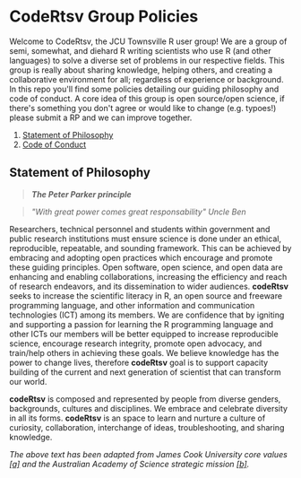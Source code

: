 # CodeRtsv Group Policies
Welcome to CodeRtsv, the JCU Townsville R user group! We are a group of semi, somewhat, and diehard R writing scientists who use R (and other languages) to solve a diverse set of problems in our respective fields. This group is really about sharing knowledge, helping others, and creating a collaborative environment for all; regardless of experience or background. In this repo you'll find some policies detailing our guiding philosophy and code of conduct. A core idea of this group is open source/open science, if there's something you don't agree or would like to change (e.g. typoes!) please submit a RP and we can improve together.

1. [Statement of Philosophy]()
2. [Code of Conduct]()



## Statement of Philosophy

> __*The Peter Parker principle*__

> *"With great power comes great responsability" Uncle Ben*

Researchers, technical personnel and students within government and public research institutions must ensure 
science is done under an ethical, reproducible, repeatable, and sounding framework. This can be achieved by
embracing and adopting open practices which encourage and promote these guiding principles. Open software, 
open science, and open data are enhancing and enabling collaborations, increasing the efficiency and reach
of research endeavors, and its dissemination to wider audiences. **codeRtsv** seeks to increase the 
scientific literacy in R, an open source and freeware programming language, and other information and 
communication technologies (ICT) among its members. We are confidence that by igniting and supporting a 
passion for learning the R programming language and other ICTs our members will be better equipped to increase
reproducible science, encourage research integrity, promote open advocacy, and train/help others in achieving
these goals. We believe knowledge has the power to change lives, therefore **codeRtsv** goal is to support 
capacity building of the current and next generation of scientist that can transform our world.

**codeRtsv** is composed and represented by people from diverse genders, backgrounds, cultures and disciplines.
We embrace and celebrate diversity in all its forms. **codeRtsv** is an space to learn and nurture a culture of
curiosity, collaboration, interchange of ideas, troubleshooting, and sharing knowledge. 

*The above text has been adapted from James Cook University core values 
[[a]](https://www.jcu.edu.au/careers-at-jcu/working-at-jcu/values) and the Australian Academy of
Science strategic mission [[b]](https://www.science.org.au/about-us/academy/strategic-plan).*
